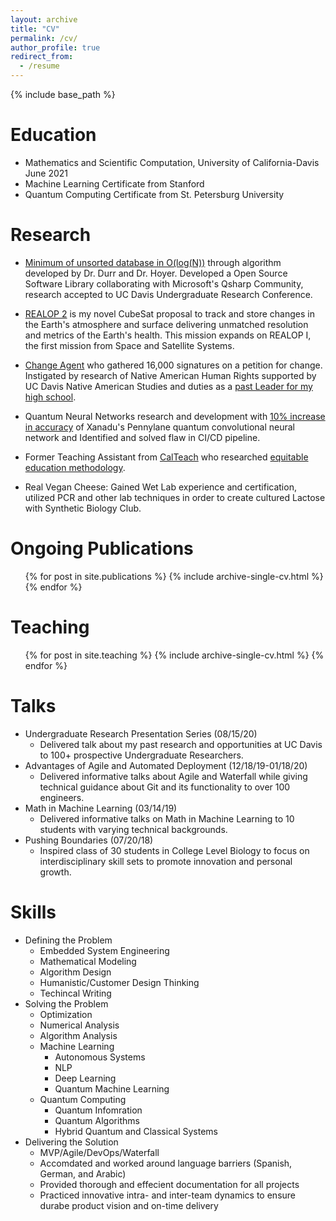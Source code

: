 ```yaml
---
layout: archive
title: "CV"
permalink: /cv/
author_profile: true
redirect_from:
  - /resume
---
```


{% include base_path %}

Education
======
* Mathematics and Scientific Computation, University of California-Davis June 2021
* Machine Learning Certificate from Stanford
* Quantum Computing Certificate from St. Petersburg University

Research
======
* [Minimum of unsorted database in O(log(N))](https://github.com/mertall/DurrHoyerLibrary) through algorithm developed by Dr. Durr and Dr. Hoyer. Developed a Open Source Software Library collaborating with Microsoft's Qsharp Community, research accepted to UC Davis Undergraduate Research Conference.   

* [REALOP 2](http://bitly.ws/bSXK) is my novel CubeSat proposal to track and store changes in the Earth's atmosphere and surface delivering unmatched resolution and metrics of the Earth's health. This mission expands on REALOP I, the first mission from Space and Satellite Systems.      

* [Change Agent](https://www.change.org/p/waubonsie-valley-adminstration-change-waubonsie-valley-high-school-s-mascot/dashboard?source_location=user_profile_started) who gathered 16,000 signatures on a petition for change. Instigated by research of Native American Human Rights supported by UC Davis Native American Studies and duties as a [past Leader for my high school](http://wvhs.ipsd.org/News.aspx?id=99090).      

* Quantum Neural Networks research and development with [10% increase in accuracy](https://github.com/XanaduAI/qml/pull/96) of Xanadu's Pennylane quantum convolutional neural network and Identified and solved flaw in CI/CD pipeline.    
 
* Former Teaching Assistant from [CalTeach](https://calteach.universityofcalifornia.edu/about/) who researched [equitable education methodology](https://docs.google.com/document/d/1Mch4lpR-XNMifn4EpstGSTs2YSxNYHBRkVg394yPB7Q/edit?usp=sharing).    

* Real Vegan Cheese: Gained Wet Lab experience and certification, utilized PCR and other lab techniques in order to create cultured Lactose with Synthetic Biology Club. 

Ongoing Publications
======
  <ul>{% for post in site.publications %}
    {% include archive-single-cv.html %}
  {% endfor %}</ul>
  
Teaching
======
  <ul>{% for post in site.teaching %}
    {% include archive-single-cv.html %}
  {% endfor %}</ul>

Talks
======
* Undergraduate Research Presentation Series (08/15/20)           
  *  Delivered talk about my past research and opportunities at UC Davis to 100+ prospective Undergraduate Researchers.       
* Advantages of Agile and Automated Deployment (12/18/19-01/18/20)        
  *  Delivered informative talks about Agile and Waterfall while giving technical guidance about Git and its functionality to over 100 engineers.      
* Math in Machine Learning (03/14/19)            
  *  Delivered informative talks on Math in Machine Learning to 10 students with varying technical backgrounds.       
* Pushing Boundaries (07/20/18)           
  *  Inspired class of 30 students in College Level Biology to focus on interdisciplinary skill sets to promote innovation and personal growth.         

Skills
======
* Defining the Problem
  * Embedded System Engineering 
  * Mathematical Modeling 
  * Algorithm Design
  * Humanistic/Customer Design Thinking
  * Techincal Writing
* Solving the Problem
  * Optimization
  * Numerical Analysis
  * Algorithm Analysis 
  * Machine Learning 
    * Autonomous Systems 
    * NLP
    * Deep Learning
    * Quantum Machine Learning
  * Quantum Computing
    * Quantum Infomration
    * Quantum Algorithms
    * Hybrid Quantum and Classical Systems
* Delivering the Solution
  * MVP/Agile/DevOps/Waterfall
  * Accomdated and worked around language barriers (Spanish, German, and Arabic)
  * Provided thorough and effecient documentation for all projects
  * Practiced innovative intra- and inter-team dynamics to ensure durabe product vision and on-time delivery
